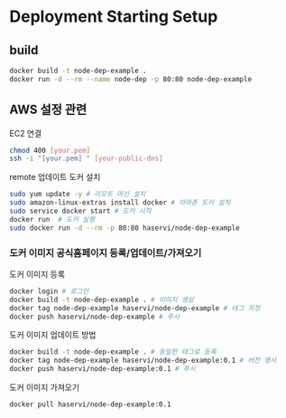 # Deployment Starting Setup

## build

```bash
docker build -t node-dep-example .
docker run -d --rm --name node-dep -p 80:80 node-dep-example
```

## AWS 설정 관련

EC2 연결

``` bash
chmod 400 [your.pem]
ssh -i "[your.pem] " [your-public-dns]
```

remote 업데이트 도커 설치

``` bash
sudo yum update -y # 리모트 머신 설치
sudo amazon-linux-extras install docker # 아마존 도커 설치
sudo service docker start # 도커 시작
docker run  # 도커 실행
sudo docker run -d --rm -p 80:80 haservi/node-dep-example
```

### 도커 이미지 공식홈페이지 등록/업데이트/가져오기

도커 이미지 등록

``` bash
docker login # 로그인
docker build -t node-dep-example . # 이미지 생성
docker tag node-dep-example haservi/node-dep-example # 태그 지정
docker push haservi/node-dep-example # 푸시
```

도커 이미지 업데이트 방법

``` bash
docker build -t node-dep-example . # 동일한 태그로 등록
docker tag node-dep-example haservi/node-dep-example:0.1 # 버전 명시
docker push haservi/node-dep-example:0.1 # 푸시
```

도커 이미지 가져오기

``` bash
docker pull haservi/node-dep-example:0.1
```
